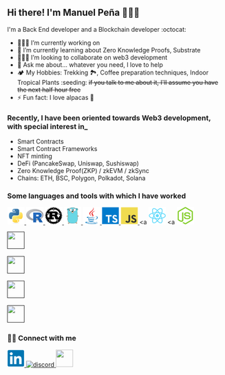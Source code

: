 ## Hi there! I'm Manuel Peña 🙋🏽‍♂️

I'm a Back End developer and a Blockchain developer :octocat:

- 👨🏽‍💻 I’m currently working on 
- 🌱 I’m currently learning about Zero Knowledge Proofs, Substrate
- 🧗🏽‍♂️ I’m looking to collaborate on web3 development
- 💬 Ask me about... whatever you need, I love to help
- :camping: My Hobbies: Trekking :national_park:, Coffee preparation techniques, Indoor Tropical Plants :seeding:  ~~if you talk to me about it, I'll assume you have the next half hour free~~
- ⚡ Fun fact: I love alpacas :llama:
  
### Recently, I have been oriented towards Web3 development, with special interest in_

- Smart Contracts
- Smart Contract Frameworks
- NFT minting 
- DeFi (PancakeSwap, Uniswap, Sushiswap)
- Zero Knowledge Proof(ZKP) / zkEVM / zkSync
- Chains: ETH, BSC, Polygon, Polkadot, Solana
  
### Some languages ​​and tools with which I have worked

<a href="" rel="noreferrer"> <img src="https://github.com/devicons/devicon/blob/55609aa5bd817ff167afce0d965585c92040787a/icons/python/python-original.svg" alt="phyton" width="40" height="40"/> </a>
<a href="" rel="noreferrer"> <img src="https://github.com/devicons/devicon/blob/55609aa5bd817ff167afce0d965585c92040787a/icons/r/r-original.svg" alt="r" width="40" height="40"/> </a>
<a href="" rel="noreferrer"> <img src="https://github.com/devicons/devicon/blob/55609aa5bd817ff167afce0d965585c92040787a/icons/rust/rust-plain.svg" alt="rust" width="40" height="40"/> </a>
<a href="" rel="noreferrer"> <img src="https://github.com/devicons/devicon/blob/55609aa5bd817ff167afce0d965585c92040787a/icons/go/go-original.svg" alt="go" width="40" height="40"/> </a>
<a href="" rel="noreferrer"> <img src="https://github.com/devicons/devicon/blob/55609aa5bd817ff167afce0d965585c92040787a/icons/java/java-original.svg" alt="java" width="40" height="40"/> </a>
<a href="" rel="noreferrer"> <img src="https://github.com/devicons/devicon/blob/55609aa5bd817ff167afce0d965585c92040787a/icons/typescript/typescript-original.svg" alt="typescript" width="40" height="40"/> </a>
<a href="" rel="noreferrer"> <img src="https://github.com/devicons/devicon/blob/55609aa5bd817ff167afce0d965585c92040787a/icons/javascript/javascript-original.svg" alt="javascript" width="40" height="40"/> </a>
<a <img src="https://github.com/devicons/devicon/blob/55609aa5bd817ff167afce0d965585c92040787a/icons/react/react-original.svg" alt="react" width="40" height="40"/> </a>
<a <img src="https://github.com/devicons/devicon/blob/55609aa5bd817ff167afce0d965585c92040787a/icons/nodejs/nodejs-original.svg" alt="node.js" width="40" height="40"/> </a>

<a href="" rel="noreferrer"> <img src=""
alt="" width="40" height="40"/> </a>

<a href="" rel="noreferrer"> <img src=""
alt="" width="40" height="40"/> </a>

<a href="" rel="noreferrer"> <img src=""
alt="" width="40" height="40"/> </a>

<a href="" rel="noreferrer"> <img src=""
alt="" width="40" height="40"/> </a>

### 🤝🏻 Connect with me

<a href="https://www.linkedin.com/in/manuelpz-dev/" target="_blank" rel="noreferrer"> <img src="https://github.com/devicons/devicon/blob/55609aa5bd817ff167afce0d965585c92040787a/icons/linkedin/linkedin-original.svg" alt="linkedIn" width="40" height="40"/> </a>
<a href="https://discord.com/invite/eR92wJZyHJ" target="_blank" rel="noreferrer"> <img src="https://github.com/manuelpenazuniga/personal-resources/blob/0bcf938a1b09f8051d166c09f80d44b547f03ff6/img/discord.png" alt="discord" width="40" height="40"/> </a>
<a href="https://t.me/manuelpenazuniga" target="_blank" rel="noreferrer"> <img src="https://github.com/manuelpenazuniga/personal-resources/blob/ca4e78131b31490c5fc9742309dfb834c1e8f2ea/img/telegram.png" width="40" height="40"/> </a>


<!--
**manuelpenazuniga/manuelpenazuniga** is a ✨ _special_ ✨ repository because its `README.md` (this file) appears on your GitHub profile.

Here are some ideas to get you started:

- 🔭 I’m currently working on ...
- 🌱 I’m currently learning ...
- 👯 I’m looking to collaborate on ...
- 🤔 I’m looking for help with ...
- 💬 Ask me about ...
- 📫 How to reach me: ...
- 😄 Pronouns: ...
- ⚡ Fun fact: ...
-->
